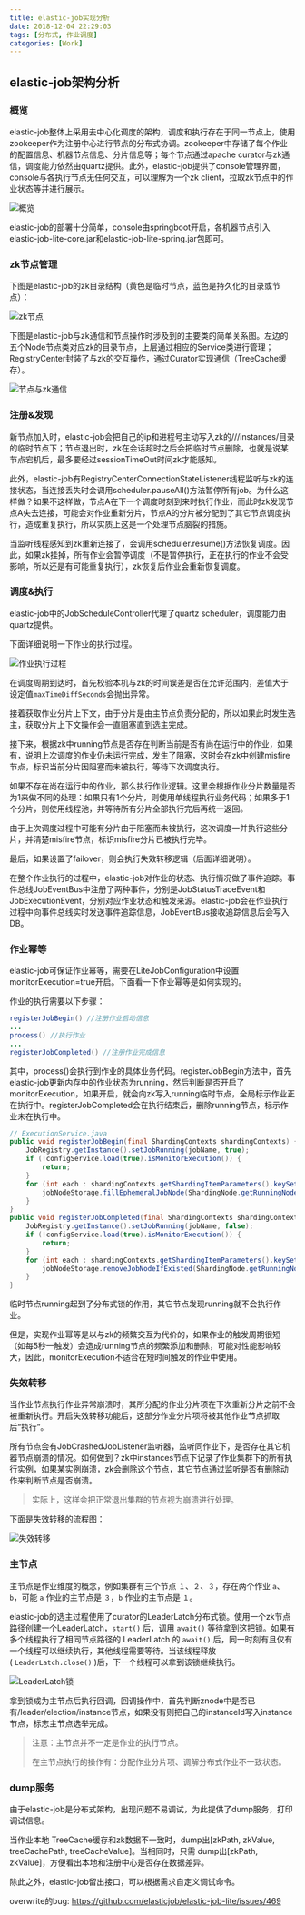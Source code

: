 ```yaml
---
title: elastic-job实现分析
date: 2018-12-04 22:29:03
tags: [分布式, 作业调度]
categories: [Work]
---
```


## elastic-job架构分析

### 概览

elastic-job整体上采用去中心化调度的架构，调度和执行存在于同一节点上，使用zookeeper作为注册中心进行节点的分布式协调。zookeeper中存储了每个作业的配置信息、机器节点信息、分片信息等；每个节点通过apache curator与zk通信，调度能力依然由quartz提供。此外，elastic-job提供了console管理界面，console与各执行节点无任何交互，可以理解为一个zk client，拉取zk节点中的作业状态等并进行展示。

![概览](概览.png)

elastic-job的部署十分简单，console由springboot开启，各机器节点引入elastic-job-lite-core.jar和elastic-job-lite-spring.jar包即可。

### zk节点管理

下图是elastic-job的zk目录结构（黄色是临时节点，蓝色是持久化的目录或节点）：

![zk节点](zk节点.png)

下图是elastic-job与zk通信和节点操作时涉及到的主要类的简单关系图。左边的五个Node节点类对应zk的目录节点，上层通过相应的Service类进行管理；RegistryCenter封装了与zk的交互操作，通过Curator实现通信（TreeCache缓存）。

![节点与zk通信](节点与zk通信.png)



### 注册&发现

新节点加入时，elastic-job会把自己的ip和进程号主动写入zk的/<namespace>/<jobName>/instances/目录的<instanceId>临时节点下；节点退出时，zk在会话超时之后会把临时节点删除，也就是说某节点宕机后，最多要经过sessionTimeOut时间zk才能感知。

此外，elastic-job有RegistryCenterConnectionStateListener线程监听与zk的连接状态，当连接丢失时会调用scheduler.pauseAll()方法暂停所有job。为什么这样做？如果不这样做，节点A在下一个调度时刻到来时执行作业，而此时zk发现节点A失去连接，可能会对作业重新分片，节点A的分片被分配到了其它节点调度执行，造成重复执行，所以实质上这是一个处理节点脑裂的措施。

当监听线程感知到zk重新连接了，会调用scheduler.resume()方法恢复调度。因此，如果zk挂掉，所有作业会暂停调度（不是暂停执行，正在执行的作业不会受影响，所以还是有可能重复执行），zk恢复后作业会重新恢复调度。

### 调度&执行
elastic-job中的JobScheduleController代理了quartz scheduler，调度能力由quartz提供。

下面详细说明一下作业的执行过程。

![作业执行过程](作业执行过程.png)

在调度周期到达时，首先校验本机与zk的时间误差是否在允许范围内，差值大于设定值`maxTimeDiffSeconds`会抛出异常。

接着获取作业分片上下文，由于分片是由主节点负责分配的，所以如果此时发生选主，获取分片上下文操作会一直阻塞直到选主完成。

接下来，根据zk中running节点是否存在判断当前是否有尚在运行中的作业，如果有，说明上次调度的作业仍未运行完成，发生了阻塞，这时会在zk中创建misfire节点，标识当前分片因阻塞而未被执行，等待下次调度执行。

如果不存在尚在运行中的作业，那么执行作业逻辑。这里会根据作业分片数量是否为1来做不同的处理：如果只有1个分片，则使用单线程执行业务代码；如果多于1个分片，则使用线程池，并等待所有分片全部执行完后再统一返回。

由于上次调度过程中可能有分片由于阻塞而未被执行，这次调度一并执行这些分片，并清楚misfire节点，标识misfire分片已被执行完毕。

最后，如果设置了failover，则会执行失效转移逻辑（后面详细说明）。

在整个作业执行的过程中，elastic-job对作业的状态、执行情况做了事件追踪。事件总线JobEventBus中注册了两种事件，分别是JobStatusTraceEvent和JobExecutionEvent，分别对应作业状态和触发来源。elastic-job会在作业执行过程中向事件总线实时发送事件追踪信息，JobEventBus接收追踪信息后会写入DB。

### 作业幂等

elastic-job可保证作业幂等，需要在LiteJobConfiguration中设置monitorExecution=true开启。下面看一下作业幂等是如何实现的。

作业的执行需要以下步骤：

```java
registerJobBegin() //注册作业启动信息
...
process() //执行作业
...
registerJobCompleted() //注册作业完成信息
```

其中，process()会执行到作业的具体业务代码。registerJobBegin方法中，首先elastic-job更新内存中的作业状态为running，然后判断是否开启了monitorExecution，如果开启，就会向zk写入running临时节点，全局标示作业正在执行中。registerJobCompleted会在执行结束后，删除running节点，标示作业未在执行中。

```java
// ExecutionService.java
public void registerJobBegin(final ShardingContexts shardingContexts) {
    JobRegistry.getInstance().setJobRunning(jobName, true);
    if (!configService.load(true).isMonitorExecution()) {
        return;
    }
    for (int each : shardingContexts.getShardingItemParameters().keySet()) {
        jobNodeStorage.fillEphemeralJobNode(ShardingNode.getRunningNode(each), "");
    }
}
public void registerJobCompleted(final ShardingContexts shardingContexts) {
    JobRegistry.getInstance().setJobRunning(jobName, false);
    if (!configService.load(true).isMonitorExecution()) {
        return;
    }
    for (int each : shardingContexts.getShardingItemParameters().keySet()) {
        jobNodeStorage.removeJobNodeIfExisted(ShardingNode.getRunningNode(each));
    }
}
```

临时节点running起到了分布式锁的作用，其它节点发现running就不会执行作业。

但是，实现作业幂等是以与zk的频繁交互为代价的，如果作业的触发周期很短（如每5秒一触发）会造成running节点的频繁添加和删除，可能对性能影响较大，因此，monitorExecution不适合在短时间触发的作业中使用。

### 失效转移

当作业节点执行作业异常崩溃时，其所分配的作业分片项在下次重新分片之前不会被重新执行。开启失效转移功能后，这部分作业分片项将被其他作业节点抓取后“执行”。

所有节点会有JobCrashedJobListener监听器，监听同作业下，是否存在其它机器节点崩溃的情况。如何做到？zk中instances节点下记录了作业集群下的所有执行实例，如果某实例崩溃，zk会删除这个节点，其它节点通过监听是否有删除动作来判断节点是否崩溃。

> 实际上，这样会把正常退出集群的节点视为崩溃进行处理。

下面是失效转移的流程图：

![失效转移](失效转移.png)

### 主节点

主节点是作业维度的概念，例如集群有三个节点 `１`、`２`、`３`，存在两个作业 `a`、`b`，可能 `a` 作业的主节点是 `３`，`b` 作业的主节点是 `１`。

elastic-job的选主过程使用了curator的LeaderLatch分布式锁。使用一个zk节点路径创建一个LeaderLatch，`start()` 后，调用 `await()` 等待拿到这把锁。如果有多个线程执行了相同节点路径的 LeaderLatch 的 `await()` 后，同一时刻有且仅有一个线程可以继续执行，其他线程需要等待。当该线程释放( `LeaderLatch.close()` )后，下一个线程可以拿到该锁继续执行。

![LeaderLatch锁](LeaderLatch锁.png)

拿到锁成为主节点后执行回调，回调操作中，首先判断znode中是否已有/leader/election/instance节点，如果没有则把自己的instanceId写入instance节点，标志主节点选举完成。

> 注意：主节点并不一定是作业的执行节点。
>
> 在主节点执行的操作有：分配作业分片项、调解分布式作业不一致状态。

### dump服务

由于elastic-job是分布式架构，出现问题不易调试，为此提供了dump服务，打印调试信息。

当作业本地 TreeCache缓存和zk数据不一致时，dump出[zkPath, zkValue, treeCachePath, treeCacheValue]。当相同时，只需 dump出[zkPath, zkValue]，方便看出本地和注册中心是否存在数据差异。

除此之外，elastic-job留出接口，可以根据需求自定义调试命令。



overwrite的bug: https://github.com/elasticjob/elastic-job-lite/issues/469


